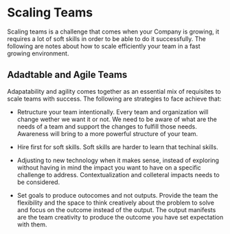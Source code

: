 # Scaling Teams

Scaling teams is a challenge that comes when your Company is growing, it requires a lot of soft skills in order to be able to do it successfully. The following are notes about how to scale efficiently your team in a fast growing environment.

## Adadtable and Agile Teams

Adapatability and agility comes together as an essential mix of requisites to scale teams with success. The following are strategies to face achieve that:

* Retructure your team intentionally. Every team and organization will change wether we want it or not. We need to be aware of what are the needs of a team and support the changes to fulfill those needs. Awareness will bring to a more powerful structure of your team.

* Hire first for soft skills. Soft skills are harder to learn that techinal skills. 

* Adjusting to new technology when it makes sense, instead of exploring without having in mind the impact you want to have on a specific challenge to address. Contextualization and colleteral impacts needs to be considered.

* Set goals to produce outocomes and not outputs. Provide the team the flexibility and the space to think creatively about the problem to solve and focus on the outcome instead of the output. The output manifests are the team creativity to produce the outcome you have set expectation with them.  